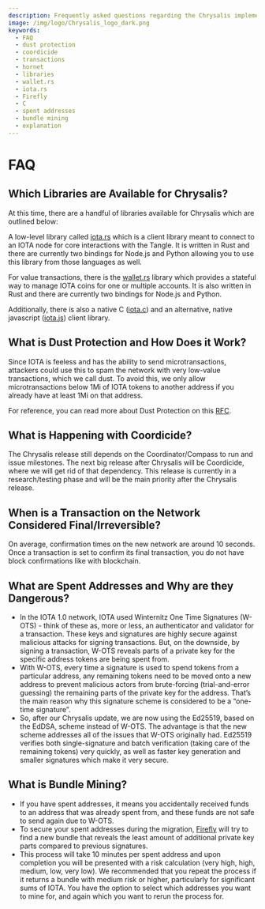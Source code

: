 ```yaml
---
description: Frequently asked questions regarding the Chrysalis implementation.
image: /img/logo/Chrysalis_logo_dark.png
keywords:
  - FAQ
  - dust protection
  - coordicide
  - transactions
  - hornet
  - libraries
  - wallet.rs
  - iota.rs
  - Firefly
  - C
  - spent addresses
  - bundle mining
  - explanation
---
```


# FAQ

## Which Libraries are Available for Chrysalis?

At this time, there are a handful of libraries available for Chrysalis which are outlined below:

A low-level library called [iota.rs](https://github.com/iotaledger/iota.rs) which is a client library meant to connect to an IOTA node for core interactions with the Tangle. It is written in Rust and there are currently two bindings for Node.js and Python allowing you to use this library from those languages as well.

For value transactions, there is the [wallet.rs](https://github.com/iotaledger/wallet.rs) library which provides a stateful way to manage IOTA coins for one or multiple accounts. It is also written in Rust and there are currently two bindings for Node.js and Python.

Additionally, there is also a native C ([iota.c](https://github.com/iotaledger/iota.c)) and an alternative, native javascript ([iota.js](https://github.com/iotaledger/iota.js/tree/chrysalis)) client library.

## What is Dust Protection and How Does it Work?

Since IOTA is feeless and has the ability to send microtransactions, attackers could use this to spam the network with very low-value transactions, which we call dust. To avoid this, we only allow microtransactions below 1Mi of IOTA tokens to another address if you already have at least 1Mi on that address.

For reference, you can read more about Dust Protection on this [RFC](https://github.com/iotaledger/protocol-rfcs/pull/32).

## What is Happening with Coordicide?

The Chrysalis release still depends on the Coordinator/Compass to run and issue milestones. The next big release after Chrysalis will be Coordicide, where we will get rid of that dependency. This release is currently in a research/testing phase and will be the main priority after the Chrysalis release.

## When is a Transaction on the Network Considered Final/Irreversible?

On average, confirmation times on the new network are around 10 seconds. Once a transaction is set to confirm its final transaction, you do not have block confirmations like with blockchain.

## What are Spent Addresses and Why are they Dangerous?

- In the IOTA 1.0 network, IOTA used Winternitz One Time Signatures (W-OTS) - think of these as, more or less, an authenticator and validator for a transaction. These keys and signatures are highly secure against malicious attacks for signing transactions. But, on the downside, by signing a transaction, W-OTS reveals parts of a private key for the specific address tokens are being spent from.
- With W-OTS, every time a signature is used to spend tokens from a particular address, any remaining tokens need to be moved onto a new address to prevent malicious actors from brute-forcing (trial-and-error guessing) the remaining parts of the private key for the address. That’s the main reason why this signature scheme is considered to be a “one-time signature”.
- So, after our Chrysalis update, we are now using the Ed25519, based on the EdDSA, scheme instead of W-OTS. The advantage is that the new scheme addresses all of the issues that W-OTS originally had. Ed25519 verifies both single-signature and batch verification (taking care of the remaining tokens) very quickly, as well as faster key generation and smaller signatures which make it very secure.

## What is Bundle Mining?

- If you have spent addresses, it means you accidentally received funds to an address that was already spent from, and these funds are not safe to send again due to W-OTS.
- To secure your spent addresses during the migration, [Firefly](https://github.com/iotaledger/firefly) will try to find a new bundle that reveals the least amount of additional private key parts compared to previous signatures.
- This process will take 10 minutes per spent address and upon completion you will be presented with a risk calculation (very high, high, medium, low, very low). We recommended that you repeat the process if it returns a bundle with medium risk or higher, particularly for significant sums of IOTA. You have the option to select which addresses you want to mine for, and again which you want to rerun the process for.
